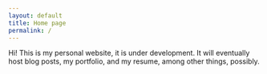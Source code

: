 ```yaml
---
layout: default
title: Home page
permalink: / 
---
```

Hi! This is my personal website, it is under development. It will eventually host blog posts, my portfolio, and my resume, among other things, possibly. 

